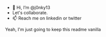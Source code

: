 - 👋 Hi, I’m @j0nky13
- Let's collaborate.
- 📫 Reach me on linkedin or twitter

Yeah, I'm just going to keep this readme vanilla

<!---
j0nky13/j0nky13 is a ✨ special ✨ repository because its `README.md` (this file) appears on your GitHub profile.
You can click the Preview link to take a look at your changes.
--->
